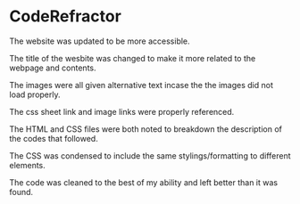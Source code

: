 # CodeRefractor

The website was updated to be more accessible.

The title of the wesbite was changed to make it more related to the webpage and contents.

The images were all given alternative text incase the the images did not load properly.

The css sheet link and image links were properly referenced.

The HTML and CSS files were both noted to breakdown the description of the codes that followed.

The CSS was condensed to include the same stylings/formatting to different elements.

The code was cleaned to the best of my ability and left better than it was found.